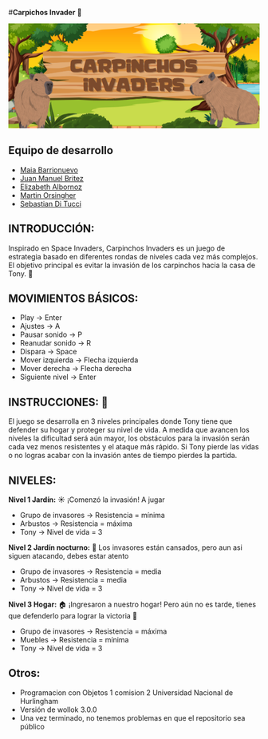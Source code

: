 #**Carpichos Invader** :beaver:


![logo](/assets/logo.png)

## Equipo de desarrollo

- [Maia Barrionuevo](https://github.com/maia-ab)
- [Juan Manuel Britez](https://github.com/Juanmabritez)
- [Elizabeth Albornoz](https://github.com/elielizabeth)
- [Martin Orsingher](https://github.com/Martin-Orsingher)
- [Sebastian Di Tucci](https://github.com/sebastianditucci)

## INTRODUCCIÓN:
Inspirado en Space Invaders, Carpinchos Invaders es un juego de estrategia basado en diferentes rondas de niveles cada vez más complejos. El objetivo principal es evitar la invasión de los carpinchos hacia la casa de Tony. :boy: 

## MOVIMIENTOS BÁSICOS:   
- Play → Enter
- Ajustes → A
- Pausar sonido → P
- Reanudar sonido → R
- Dispara → Space
- Mover izquierda → Flecha izquierda
- Mover derecha → Flecha derecha
- Siguiente nivel → Enter

## INSTRUCCIONES: :scroll: 
El juego se desarrolla en 3 niveles principales donde Tony tiene que defender su hogar y proteger su nivel de vida.
A medida que avancen los niveles la dificultad será aún mayor, los obstáculos para la invasión serán cada vez menos resistentes y el ataque más rápido. 
Si Tony pierde las vidas o no logras acabar con la invasión antes de tiempo pierdes la partida.

## NIVELES:
**Nivel 1 Jardín:** :sunny: 
¡Comenzó la invasión! A jugar
- Grupo de invasores → Resistencia = mínima
- Arbustos → Resistencia = máxima
- Tony  → Nivel de vida = 3

**Nivel 2 Jardín nocturno:** :crescent_moon: 
Los invasores están cansados, pero aun asi siguen atacando, debes estar atento
- Grupo de invasores → Resistencia = media
- Arbustos → Resistencia = media
- Tony  → Nivel de vida = 3

**Nivel 3 Hogar:** :house: 
¡Ingresaron a nuestro hogar! Pero aún no es tarde, tienes que defenderlo para lograr la victoria :1st_place_medal:
- Grupo de invasores → Resistencia = máxima
- Muebles → Resistencia = mínima
- Tony  → Nivel de vida = 3

## Otros:
- Programacion con Objetos 1 comision 2 Universidad Nacional de Hurlingham
- Versión de wollok 3.0.0
- Una vez terminado, no tenemos problemas en que el repositorio sea público
